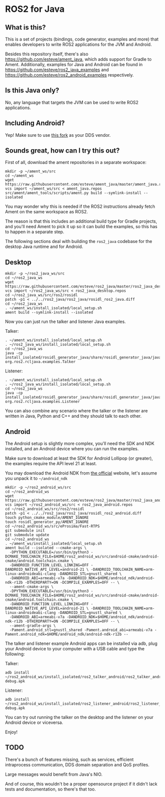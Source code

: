 ROS2 for Java
=============

What is this?
-------------

This is a set of projects (bindings, code generator, examples and more) that enables developers to write ROS2
applications for the JVM and Android.

Besides this repository itself, there's also https://github.com/esteve/ament_java, which adds support for Gradle to Ament. Additionally, examples for Java and Android can be found in https://github.com/esteve/ros2_java_examples and https://github.com/esteve/ros2_android_examples respectively.

Is this Java only?
------------------

No, any language that targets the JVM can be used to write ROS2 applications.

Including Android?
------------------

Yep! Make sure to use [this fork](https://github.com/eProsima/Fast-RTPS/pull/26) as your DDS vendor.

Sounds great, how can I try this out?
-------------------------------------

First of all, download the ament repositories in a separate workspace:

```
mkdir -p ~/ament_ws/src
cd ~/ament_ws
wget https://raw.githubusercontent.com/esteve/ament_java/master/ament_java.repos
vcs import ~/ament_ws/src < ament_java.repos
src/ament/ament_tools/scripts/ament.py build --symlink-install --isolated
```

You may wonder why this is needed if the ROS2 instructions already fetch Ament on the same workspace as ROS2.

The reason is that this includes an additional build type for Gradle projects, and you'll need Ament to pick it up so it can build the examples, so this has to happen in a separate step.

The following sections deal with building the `ros2_java` codebase for the desktop Java runtime and for Android.

Desktop
-------

```
mkdir -p ~/ros2_java_ws/src
cd ~/ros2_java_ws
wget https://raw.githubusercontent.com/esteve/ros2_java/master/ros2_java_desktop.repos
vcs import ~/ros2_java_ws/src < ros2_java_desktop.repos
cd ~/ros2_java_ws/src/ros2/rosidl
patch -p1 < ../../ros2_java/ros2_java/rosidl_ros2_java.diff
cd ~/ros2_java_ws
. ~/ament_ws/install_isolated/local_setup.sh
ament build --symlink-install --isolated
```

Now you can just run the talker and listener Java examples.

Talker:

```
. ~/ament_ws/install_isolated/local_setup.sh
. ~/ros2_java_ws/install_isolated/local_setup.sh
cd ~/ros2_java_ws
java -cp install_isolated/rosidl_generator_java/share/rosidl_generator_java/java/rosidl_generator_java.jar:install_isolated/std_msgs/share/std_msgs/java/std_msgs.jar:install_isolated/rcljava/share/rcljava/java/rcljava.jar:install_isolated/rcljava_examples/share/rcljava_examples/java/rcljava_examples.jar org.ros2.rcljava.examples.Talker
```

Listener:

```
. ~/ament_ws/install_isolated/local_setup.sh
. ~/ros2_java_ws/install_isolated/local_setup.sh
cd ~/ros2_java_ws
java -cp install_isolated/rosidl_generator_java/share/rosidl_generator_java/java/rosidl_generator_java.jar:install_isolated/std_msgs/share/std_msgs/java/std_msgs.jar:install_isolated/rcljava/share/rcljava/java/rcljava.jar:install_isolated/rcljava_examples/share/rcljava_examples/java/rcljava_examples.jar org.ros2.rcljava.examples.Listener
```

You can also combine any scenario where the talker or the listener are written in Java, Python and C++ and they should talk to each other.

Android
-------

The Android setup is slightly more complex, you'll need the SDK and NDK installed, and an Android device where you can run the examples.

Make sure to download at least the SDK for Android Lollipop (or greater), the examples require the API level 21 at least.

You may download the Android NDK from [the official](https://developer.android.com/ndk/downloads/index.html) website, let's assume you unpack it to `~/android_ndk`

```
mkdir -p ~/ros2_android_ws/src
cd ~/ros2_android_ws
wget https://raw.githubusercontent.com/esteve/ros2_java/master/ros2_java_android.repos
vcs import ~/ros2_android_ws/src < ros2_java_android.repos
cd ~/ros2_android_ws/src/ros2/rosidl
patch -p1 < ../../ros2_java/ros2_java/rosidl_ros2_android.diff
touch python_cmake_module/AMENT_IGNORE
touch rosidl_generator_py/AMENT_IGNORE
cd ~/ros2_android_ws/src/eProsima/Fast-RTPS
git submodule init
git submodule update
cd ~/ros2_android_ws
. ~/ament_ws/install_isolated/local_setup.sh
ament build --isolated --cmake-args \
  -DPYTHON_EXECUTABLE=/usr/bin/python3 -DCMAKE_TOOLCHAIN_FILE=$HOME/ros2_android_ws/src/android-cmake/android-cmake/android.toolchain.cmake \
  -DANDROID_FUNCTION_LEVEL_LINKING=OFF -DANDROID_NATIVE_API_LEVEL=android-21 \ -DANDROID_TOOLCHAIN_NAME=arm-linux-androideabi-clang -DANDROID_STL=gnustl_shared \
  -DANDROID_ABI=armeabi-v7a -DANDROID_NDK=$HOME/android_ndk/android-ndk-r12b -DTHIRDPARTY=ON -DCOMPILE_EXAMPLES=OFF -- \
  --ament-cmake-args \
  -DPYTHON_EXECUTABLE=/usr/bin/python3 -DCMAKE_TOOLCHAIN_FILE=$HOME/ros2_android_ws/src/android-cmake/android-cmake/android.toolchain.cmake \
  -DANDROID_FUNCTION_LEVEL_LINKING=OFF -DANDROID_NATIVE_API_LEVEL=android-21 \ -DANDROID_TOOLCHAIN_NAME=arm-linux-androideabi-clang -DANDROID_STL=gnustl_shared \
  -DANDROID_ABI=armeabi-v7a -DANDROID_NDK=$HOME/android_ndk/android-ndk-r12b -DTHIRDPARTY=ON -DCOMPILE_EXAMPLES=OFF -- \
  --ament-gradle-args \
  -Pament.android_stl=gnustl_shared -Pament.android_abi=armeabi-v7a -Pament.android_ndk=$HOME/android_ndk/android-ndk-r12b --
```

The talker and listener example Android apps can be installed via adb, plug your Android device to your computer with a USB cable and type the following:

Talker:

```
adb install ~/ros2_android_ws/install_isolated/ros2_talker_android/ros2_talker_android-debug.apk
```

Listener:

```
adb install ~/ros2_android_ws/install_isolated/ros2_listener_android/ros2_listener_android-debug.apk
```

You can try out running the talker on the desktop and the listener on your Android device or viceversa.

Enjoy!

TODO
----

There's a bunch of features missing, such as services, efficient intraprocess communication, DDS domain separation and QoS profiles.

Large messages would benefit from Java's NIO.

And of course, this wouldn't be a proper opensource project if it didn't lack tests and documentation, so there's that too.
